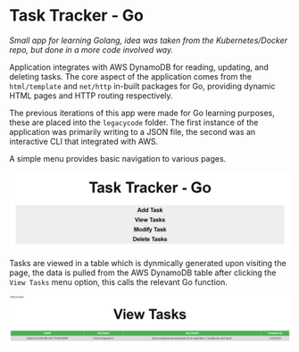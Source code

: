# Task Tracker - Go

_Small app for learning Golang, idea was taken from the Kubernetes/Docker repo, but done in a more code involved way._

Application integrates with AWS DynamoDB for reading, updating, and deleting tasks. The core aspect of the application comes from the `html/template` and `net/http` in-built packages for Go, providing dynamic HTML pages and HTTP routing respectively.

The previous iterations of this app were made for Go learning purposes, these are placed into the `legacycode` folder. The first instance of the application was primarily writing to a JSON file, the second was an interactive CLI that integrated with AWS.

A simple menu provides basic navigation to various pages.

![mainmenu](https://github.com/jdockerty/simpletasktrackergo/blob/master/images/menu.png)


Tasks are viewed in a table which is dynmically generated upon visiting the page, the data is pulled from the AWS DynamoDB table after clicking the `View Tasks` menu option, this calls the relevant Go function.

![viewtasks](https://github.com/jdockerty/simpletasktrackergo/blob/master/images/viewtasks.png)
